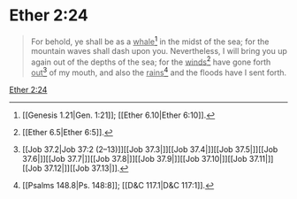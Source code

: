 # Ether 2:24

> For behold, ye shall be as a <u>whale</u>[^a] in the midst of the sea; for the mountain waves shall dash upon you. Nevertheless, I will bring you up again out of the depths of the sea; for the <u>winds</u>[^b] have gone forth <u>out</u>[^c] of my mouth, and also the <u>rains</u>[^d] and the floods have I sent forth.

[Ether 2:24](https://www.churchofjesuschrist.org/study/scriptures/bofm/ether/2?lang=eng&id=p24#p24)


[^a]: [[Genesis 1.21|Gen. 1:21]]; [[Ether 6.10|Ether 6:10]].  
[^b]: [[Ether 6.5|Ether 6:5]].  
[^c]: [[Job 37.2|Job 37:2 (2–13)]][[Job 37.3|]][[Job 37.4|]][[Job 37.5|]][[Job 37.6|]][[Job 37.7|]][[Job 37.8|]][[Job 37.9|]][[Job 37.10|]][[Job 37.11|]][[Job 37.12|]][[Job 37.13|]].  
[^d]: [[Psalms 148.8|Ps. 148:8]]; [[D&C 117.1|D&C 117:1]].  
